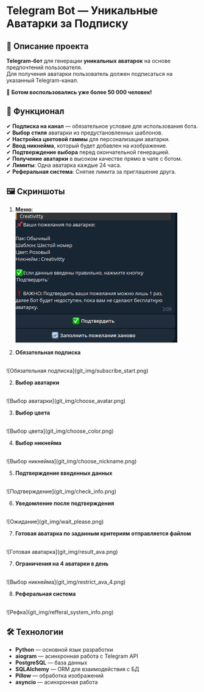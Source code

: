 # Telegram Bot — Уникальные Аватарки за Подписку  


## 📌 Описание проекта  

**Telegram-бот** для генерации **уникальных аватарок** на основе предпочтений пользователя.  
Для получения аватарки пользователь должен подписаться на указанный Telegram-канал.  

📌 **Ботом воспользовались уже более 50 000 человек!**  

## 🚀 Функционал  

✔ **Подписка на канал** — обязательное условие для использования бота.  
✔ **Выбор стиля** аватарки из предустановленных шаблонов.  
✔ **Настройка цветовой гаммы** для персонализации аватарки.  
✔ **Ввод никнейма**, который будет добавлен на изображение.  
✔ **Подтверждение выбора** перед окончательной генерацией.  
✔ **Получение аватарки** в высоком качестве прямо в чате с ботом.  
✔ **Лимиты**: Одна аватарка каждые 24 часа.  
✔ **Реферальная система**: Снятие лимита за приглашение друга.  

## 🖼 Скриншоты 

1. **Меню**:
   <br>
   ![Меню](git_img/check_info.png)

1. **Обязательная подписка**
<br>
   ![Обязательная подписка](git_img/subscribe_start.png)

2. **Выбор аватарки**
<br>
   ![Выбор аватарки](git_img/choose_avatar.png)

3. **Выбор цвета**
<br>
   ![Выбор цвета](git_img/choose_color.png)

4. **Выбор никнейма**
<br>
   ![Выбор никнейма](git_img/choose_nickname.png)
   
5. **Подтверждение введенных данных**
<br>
   ![Подтверждение](git_img/check_info.png)

6. **Уведомление после подтверждения**
<br>
   ![Ожидание](git_img/wait_please.png)

7. **Готовая аватарка по заданным критериям отправляется файлом**
<br>
   ![Готовая аватарка](git_img/result_ava.png)

7. **Ограничения на 4 аватарки в день**
<br>
   ![Выбор никнейма](git_img/restrict_ava_4.png)
   
8. **Реферальная система**
<br>
   ![Рефка](git_img/refferal_system_info.png)

## 🛠 Технологии  

- **Python** — основной язык разработки  
- **aiogram** — асинхронная работа с Telegram API  
- **PostgreSQL** — база данных  
- **SQLAlchemy** — ORM для взаимодействия с БД  
- **Pillow** — обработка изображений  
- **asyncio** — асинхронная работа  

